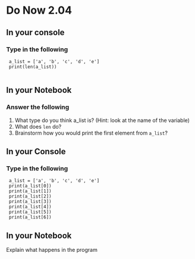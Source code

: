 # Do Now 2.04

## In your console
### Type in the following

```
 a_list = ['a', 'b', 'c', 'd', 'e']
 print(len(a_list))
 
```


## In your Notebook
### Answer the following
1. What type do you think a_list is? (Hint: look at the name of the variable)
2. What does `len` do? 
3. Brainstorm how you would print the first element from `a_list`?

## In your Console
### Type in the following


```
 a_list = ['a', 'b', 'c', 'd', 'e']
 print(a_list[0])
 print(a_list[1])
 print(a_list[2])
 print(a_list[3])
 print(a_list[4])
 print(a_list[5])
 print(a_list[6])
```
## In your Notebook
Explain what happens in the program
